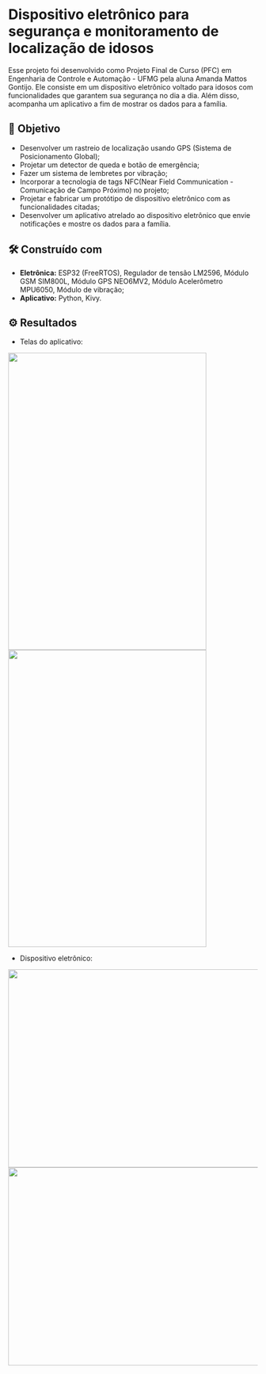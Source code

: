 # Dispositivo eletrônico para segurança e monitoramento de localização de idosos

Esse projeto foi desenvolvido como Projeto Final de Curso (PFC) em Engenharia de Controle e Automação - UFMG pela aluna Amanda Mattos Gontijo. Ele consiste em um dispositivo eletrônico voltado para idosos com funcionalidades que garantem sua segurança no dia a dia. Além disso, acompanha um aplicativo a fim de mostrar os dados para a família.

## 📌 Objetivo
* Desenvolver um rastreio de localização usando GPS (Sistema de Posicionamento Global);
* Projetar um detector de queda e botão de emergência;
* Fazer um sistema de lembretes por vibração;
* Incorporar a tecnologia de tags NFC(Near Field Communication - Comunicação de Campo Próximo) no projeto;
* Projetar e fabricar um protótipo de dispositivo eletrônico com as funcionalidades citadas;
* Desenvolver um aplicativo atrelado ao dispositivo eletrônico que envie notificações e mostre os dados para a família.

## 🛠️ Construído com
* **Eletrônica:** ESP32 (FreeRTOS), Regulador de tensão LM2596, Módulo GSM SIM800L, Módulo GPS NEO6MV2, Módulo Acelerômetro MPU6050, Módulo de vibração; 
* **Aplicativo:** Python, Kivy.

## ⚙️ Resultados

* Telas do aplicativo:
<img src="https://github.com/user-attachments/assets/88bdb206-b922-4d16-840b-91f8f8e01062" data-canonical-src="https://github.com/user-attachments/assets/88bdb206-b922-4d16-840b-91f8f8e01062" width="400" height="600" />
<img src="https://github.com/user-attachments/assets/8cd0ca82-b411-489c-8122-24e12a36a70a" data-canonical-src="https://github.com/user-attachments/assets/8cd0ca82-b411-489c-8122-24e12a36a70a" width="400" height="600" />
  
* Dispositivo eletrônico:
<img src="https://github.com/user-attachments/assets/cf2c7862-a1eb-4809-a4b1-4c3c567d4284" data-canonical-src="https://github.com/user-attachments/assets/cf2c7862-a1eb-4809-a4b1-4c3c567d4284" width="600" height="400" />
<img src="https://github.com/user-attachments/assets/6a6a23aa-9b08-4ac0-94ad-22a96250d0da" data-canonical-src="https://github.com/user-attachments/assets/6a6a23aa-9b08-4ac0-94ad-22a96250d0da" width="600" height="400" />
